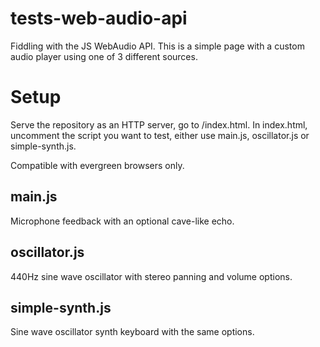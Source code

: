 # tests-web-audio-api

Fiddling with the JS WebAudio API.
This is a simple page with a custom audio player using one of 3 different sources.

# Setup

Serve the repository as an HTTP server, go to /index.html.
In index.html, uncomment the script you want to test, either use main.js, oscillator.js or simple-synth.js.

Compatible with evergreen browsers only.

## main.js

Microphone feedback with an optional cave-like echo.

## oscillator.js

440Hz sine wave oscillator with stereo panning and volume options.

## simple-synth.js

Sine wave oscillator synth keyboard with the same options.

